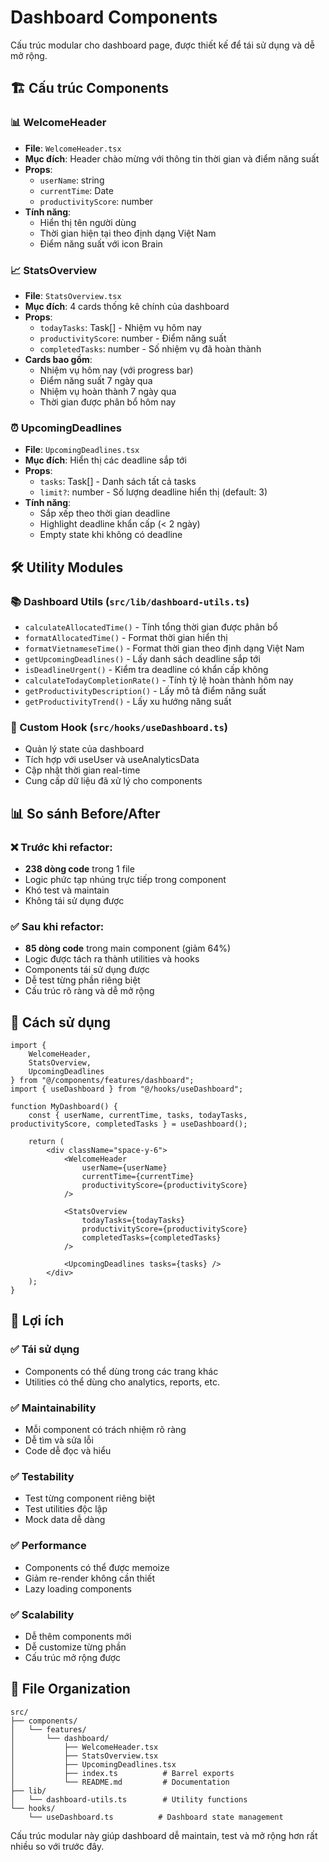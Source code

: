 # Dashboard Components

Cấu trúc modular cho dashboard page, được thiết kế để tái sử dụng và dễ mở rộng.

## 🏗️ Cấu trúc Components

### 📊 WelcomeHeader
- **File**: `WelcomeHeader.tsx`
- **Mục đích**: Header chào mừng với thông tin thời gian và điểm năng suất
- **Props**: 
  - `userName`: string
  - `currentTime`: Date
  - `productivityScore`: number
- **Tính năng**:
  - Hiển thị tên người dùng
  - Thời gian hiện tại theo định dạng Việt Nam
  - Điểm năng suất với icon Brain

### 📈 StatsOverview
- **File**: `StatsOverview.tsx`
- **Mục đích**: 4 cards thống kê chính của dashboard
- **Props**:
  - `todayTasks`: Task[] - Nhiệm vụ hôm nay
  - `productivityScore`: number - Điểm năng suất
  - `completedTasks`: number - Số nhiệm vụ đã hoàn thành
- **Cards bao gồm**:
  - Nhiệm vụ hôm nay (với progress bar)
  - Điểm năng suất 7 ngày qua
  - Nhiệm vụ hoàn thành 7 ngày qua
  - Thời gian được phân bổ hôm nay

### ⏰ UpcomingDeadlines
- **File**: `UpcomingDeadlines.tsx`
- **Mục đích**: Hiển thị các deadline sắp tới
- **Props**:
  - `tasks`: Task[] - Danh sách tất cả tasks
  - `limit?`: number - Số lượng deadline hiển thị (default: 3)
- **Tính năng**:
  - Sắp xếp theo thời gian deadline
  - Highlight deadline khẩn cấp (< 2 ngày)
  - Empty state khi không có deadline

## 🛠️ Utility Modules

### 📚 Dashboard Utils (`src/lib/dashboard-utils.ts`)
- `calculateAllocatedTime()` - Tính tổng thời gian được phân bổ
- `formatAllocatedTime()` - Format thời gian hiển thị
- `formatVietnameseTime()` - Format thời gian theo định dạng Việt Nam
- `getUpcomingDeadlines()` - Lấy danh sách deadline sắp tới
- `isDeadlineUrgent()` - Kiểm tra deadline có khẩn cấp không
- `calculateTodayCompletionRate()` - Tính tỷ lệ hoàn thành hôm nay
- `getProductivityDescription()` - Lấy mô tả điểm năng suất
- `getProductivityTrend()` - Lấy xu hướng năng suất

### 🎣 Custom Hook (`src/hooks/useDashboard.ts`)
- Quản lý state của dashboard
- Tích hợp với useUser và useAnalyticsData
- Cập nhật thời gian real-time
- Cung cấp dữ liệu đã xử lý cho components

## 📊 So sánh Before/After

### ❌ Trước khi refactor:
- **238 dòng code** trong 1 file
- Logic phức tạp nhúng trực tiếp trong component
- Khó test và maintain
- Không tái sử dụng được

### ✅ Sau khi refactor:
- **85 dòng code** trong main component (giảm 64%)
- Logic được tách ra thành utilities và hooks
- Components tái sử dụng được
- Dễ test từng phần riêng biệt
- Cấu trúc rõ ràng và dễ mở rộng

## 🔄 Cách sử dụng

```tsx
import { 
    WelcomeHeader, 
    StatsOverview, 
    UpcomingDeadlines 
} from "@/components/features/dashboard";
import { useDashboard } from "@/hooks/useDashboard";

function MyDashboard() {
    const { userName, currentTime, tasks, todayTasks, productivityScore, completedTasks } = useDashboard();
    
    return (
        <div className="space-y-6">
            <WelcomeHeader 
                userName={userName}
                currentTime={currentTime}
                productivityScore={productivityScore}
            />
            
            <StatsOverview
                todayTasks={todayTasks}
                productivityScore={productivityScore}
                completedTasks={completedTasks}
            />
            
            <UpcomingDeadlines tasks={tasks} />
        </div>
    );
}
```

## 🎯 Lợi ích

### ✅ Tái sử dụng
- Components có thể dùng trong các trang khác
- Utilities có thể dùng cho analytics, reports, etc.

### ✅ Maintainability
- Mỗi component có trách nhiệm rõ ràng
- Dễ tìm và sửa lỗi
- Code dễ đọc và hiểu

### ✅ Testability
- Test từng component riêng biệt
- Test utilities độc lập
- Mock data dễ dàng

### ✅ Performance
- Components có thể được memoize
- Giảm re-render không cần thiết
- Lazy loading components

### ✅ Scalability
- Dễ thêm components mới
- Dễ customize từng phần
- Cấu trúc mở rộng được

## 📁 File Organization

```
src/
├── components/
│   └── features/
│       └── dashboard/
│           ├── WelcomeHeader.tsx
│           ├── StatsOverview.tsx
│           ├── UpcomingDeadlines.tsx
│           ├── index.ts          # Barrel exports
│           └── README.md         # Documentation
├── lib/
│   └── dashboard-utils.ts        # Utility functions
└── hooks/
    └── useDashboard.ts          # Dashboard state management
```

Cấu trúc modular này giúp dashboard dễ maintain, test và mở rộng hơn rất nhiều so với trước đây.
